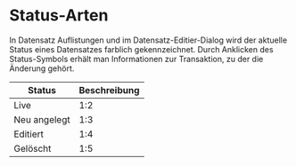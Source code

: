 # Status-Arten

In Datensatz Auflistungen und im Datensatz-Editier-Dialog wird der aktuelle Status eines Datensatzes farblich gekennzeichnet. Durch Anklicken des Status-Symbols erhält man Informationen zur Transaktion, zu der die Änderung gehört.

| Status | Beschreibung |
| -- | -- |
| Live | 1:2 |
| Neu angelegt | 1:3 |
| Editiert | 1:4 |
| Gelöscht | 1:5 |
